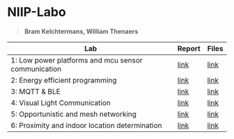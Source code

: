# NIIP-Labo
> **Bram Kelchtermans, William Thenaers**

Lab | Report | Files
----|--------|------
1: Low power platforms and mcu sensor communication | [link](Reports/lab1_low-power-platforms-and-mcu-sensor-communication.pdf) | [link](Lab1) 
2: Energy efficient programming | [link](Reports/lab2_energy-efficient-programming.pdf) | [link](Lab2)
3: MQTT & BLE | [link](Reports/lab3_mqtt_ble.pdf) | [link](Lab3)
4: Visual Light Communication | [link](Reports/lab4_Visible-Light-Communication.pdf) | [link](Lab4)
5: Opportunistic and mesh networking | [link](Reports/lab5_opportunistic_and_mesh_networking.pdf) | [link](Lab5)
6: Proximity and indoor location determination | [link](Reports/) | [link](Lab6)

